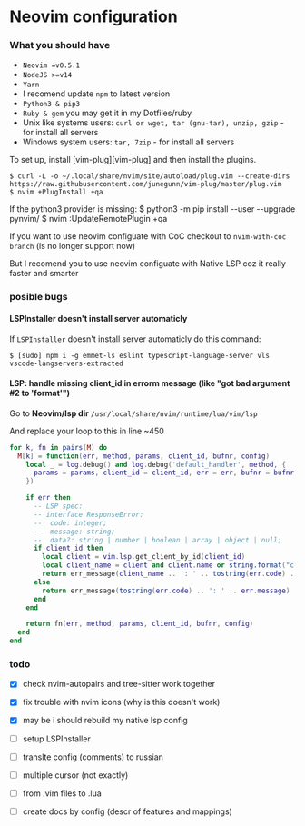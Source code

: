 # Neovim configuration

### What you should have

- `Neovim =v0.5.1`
- `NodeJS >=v14`
- `Yarn`
- I recomend update `npm` to latest version
- `Python3 & pip3`
- `Ruby & gem` you may get it in my Dotfiles/ruby
- Unix like systems users: `curl or wget, tar (gnu-tar), unzip, gzip` - for install all servers
- Windows system users: `tar, 7zip` - for install all servers

To set up, install [vim-plug][vim-plug] and then install the plugins.

    $ curl -L -o ~/.local/share/nvim/site/autoload/plug.vim --create-dirs https://raw.githubusercontent.com/junegunn/vim-plug/master/plug.vim
    $ nvim +PlugInstall +qa

If the python3 provider is missing:
    $ python3 -m pip install --user --upgrade pynvim/
    $ nvim :UpdateRemotePlugin +qa

If you want to use neovim configuate with CoC checkout to `nvim-with-coc branch` (is no longer support now)

But I recomend you to use neovim configuate with Native LSP coz it really faster and smarter

### posible bugs

#### LSPInstaller doesn't install server automaticly
If `LSPInstaller` doesn't install server automaticly do this command:

    $ [sudo] npm i -g emmet-ls eslint typescript-language-server vls vscode-langservers-extracted 

#### LSP: handle missing client_id in errorm message (like "got bad argument #2 to 'format'")
Go to **Neovim/lsp dir** `/usr/local/share/nvim/runtime/lua/vim/lsp`

And replace your loop to this in line ~450

```lua
for k, fn in pairs(M) do
  M[k] = function(err, method, params, client_id, bufnr, config)
    local _ = log.debug() and log.debug('default_handler', method, {
      params = params, client_id = client_id, err = err, bufnr = bufnr, config = config
    })

    if err then
      -- LSP spec:
      -- interface ResponseError:
      --  code: integer;
      --  message: string;
      --  data?: string | number | boolean | array | object | null;
      if client_id then
        local client = vim.lsp.get_client_by_id(client_id)
        local client_name = client and client.name or string.format("client_id=%d", client_id)
        return err_message(client_name .. ': ' .. tostring(err.code) .. ': ' .. err.message)
      else
        return err_message(tostring(err.code) .. ': ' .. err.message)
      end
    end

    return fn(err, method, params, client_id, bufnr, config)
  end
end
```

### todo

- [x] check nvim-autopairs and tree-sitter work together
- [x] fix trouble with nvim icons (why is this doesn't work)
- [x] may be i should rebuild my native lsp config
- [ ] setup LSPInstaller
- [ ] translte config (comments) to russian
- [ ] multiple cursor (not exactly)
- [ ] from .vim files to .lua
- [ ] create docs by config (descr of features and mappings)


<!-- ### useful links -->
<!--  -->
<!-- [lsp-config-master]: https://github.com/neovim/nvim-lspconfig/blob/master/CONFIG.md -->
<!--  -->
<!-- [vim-plug]: https://github.com/junegunn/vim-plug -->

